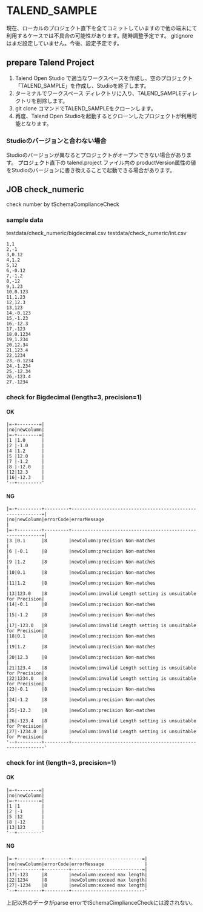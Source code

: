 # TALEND_SAMPLE
現在、ローカルのプロジェクト直下を全てコミットしていますので他の端末にて利用するケースでは不具合の可能性があります。随時調整予定です。
gitignoreはまだ設定していません。今後、設定予定です。
## prepare Talend Project
1. Talend Open Studio で適当なワークスペースを作成し、空のプロジェクト「TALEND_SAMPLE」を作成し、Studioを終了します。
1. ターミナルでワークスペース ディレクトリに入り、TALEND_SAMPLEディレクトリを削除します。
1. git clone コマンドでTALEND_SAMPLEをクローンします。
1. 再度、Talend Open Studioを起動するとクローンしたプロジェクトが利用可能となります。
### Studioのバージョンと合わない場合
Studioのバージョンが異なるとプロジェクトがオープンできない場合があります。
プロジェクト直下の talend.project ファイル内の
productVersion属性の値をStudioのバージョンに書き換えることで起動できる場合があります。

## JOB check_numeric
check number by tSchemaComplianceCheck
### sample data
testdata/check_numeric/bigdecimal.csv
testdata/check_numeric/int.csv
```
1,1
2,-1
3,0.12
4,1.2
5,12
6,-0.12
7,-1.2
8,-12
9,1.23
10,0.123
11,1.23
12,12.3
13,123
14,-0.123
15,-1.23
16,-12.3
17,-123
18,0.1234
19,1.234
20,12.34
21,123.4
22,1234
23,-0.1234
24,-1.234
25,-12.34
26,-123.4
27,-1234
```
### check for Bigdecimal (length=3, precision=1)
#### OK
```
|=-+--------=|
|no|newColumn|
|=-+--------=|
|1 |1.0      |
|2 |-1.0     |
|4 |1.2      |
|5 |12.0     |
|7 |-1.2     |
|8 |-12.0    |
|12|12.3     |
|16|-12.3    |
'--+---------'
```
#### NG
```
|=-+---------+---------+-----------------------------------------------------------=|
|no|newColumn|errorCode|errorMessage                                                |
|=-+---------+---------+-----------------------------------------------------------=|
|3 |0.1      |8        |newColumn:precision Non-matches                             |
|6 |-0.1     |8        |newColumn:precision Non-matches                             |
|9 |1.2      |8        |newColumn:precision Non-matches                             |
|10|0.1      |8        |newColumn:precision Non-matches                             |
|11|1.2      |8        |newColumn:precision Non-matches                             |
|13|123.0    |8        |newColumn:invalid Length setting is unsuitable for Precision|
|14|-0.1     |8        |newColumn:precision Non-matches                             |
|15|-1.2     |8        |newColumn:precision Non-matches                             |
|17|-123.0   |8        |newColumn:invalid Length setting is unsuitable for Precision|
|18|0.1      |8        |newColumn:precision Non-matches                             |
|19|1.2      |8        |newColumn:precision Non-matches                             |
|20|12.3     |8        |newColumn:precision Non-matches                             |
|21|123.4    |8        |newColumn:invalid Length setting is unsuitable for Precision|
|22|1234.0   |8        |newColumn:invalid Length setting is unsuitable for Precision|
|23|-0.1     |8        |newColumn:precision Non-matches                             |
|24|-1.2     |8        |newColumn:precision Non-matches                             |
|25|-12.3    |8        |newColumn:precision Non-matches                             |
|26|-123.4   |8        |newColumn:invalid Length setting is unsuitable for Precision|
|27|-1234.0  |8        |newColumn:invalid Length setting is unsuitable for Precision|
'--+---------+---------+------------------------------------------------------------'
```
### check for int (length=3, precision=1)
#### OK
```
|=-+--------=|
|no|newColumn|
|=-+--------=|
|1 |1        |
|2 |-1       |
|5 |12       |
|8 |-12      |
|13|123      |
'--+---------'
```
#### NG
```
|=-+---------+---------+--------------------------=|
|no|newColumn|errorCode|errorMessage               |
|=-+---------+---------+--------------------------=|
|17|-123     |8        |newColumn:exceed max length|
|22|1234     |8        |newColumn:exceed max length|
|27|-1234    |8        |newColumn:exceed max length|
'--+---------+---------+---------------------------'
```
上記以外のデータがparse errorでtSchemaCimplianceCheckには渡されない。